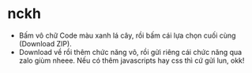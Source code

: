 # nckh
* Bấm vô chữ Code màu xanh lá cây, rồi bấm cái lựa chọn cuối cùng (Download ZIP).
* Download về rồi thêm chức năng vô, rồi gửi riêng cái chức năng qua zalo giùm nheee. Nếu có thêm javascripts hay css thì cứ gửi lun, okk!
